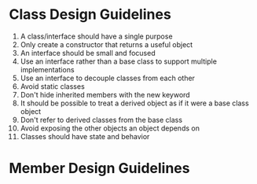 # Class Design Guidelines
1. A class/interface should have a single purpose
2. Only create a constructor that returns a useful object
3. An interface should be small and focused
4. Use an interface rather than a base class to support multiple implementations
5. Use an interface to decouple classes from each other
6. Avoid static classes
7. Don't hide inherited members with the new keyword
8. It should be possible to treat a derived object as if it were a base class object
9. Don't refer to derived classes from the base class
10. Avoid exposing the other objects an object depends on
11. Classes should have state and behavior 


# Member Design Guidelines
